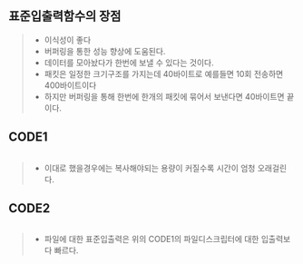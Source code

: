 ## 표준입출력함수의 장점
> * 이식성이 좋다
> * 버퍼링을 통한 성능 향상에 도움된다.
  > * 데이터를 모아놨다가 한번에 보낼 수 있다는 것이다.
  > * 패킷은 일정한 크기구조를 가지는데 40바이트로 예를들면 10회 전송하면 400바이트이다
  > * 하지만 버퍼링을 통해 한번에 한개의 패킷에 묶어서 보낸다면 40바이트면 끝이다.

## CODE1
```c

```
> * 이대로 했을경우에는 복사해야되는 용량이 커질수록 시간이 엄청 오래걸린다.
## CODE2
```c

```
> * 파일에 대한 표준입출력은 위의 CODE1의 파일디스크립터에 대한 입출력보다 빠르다.
